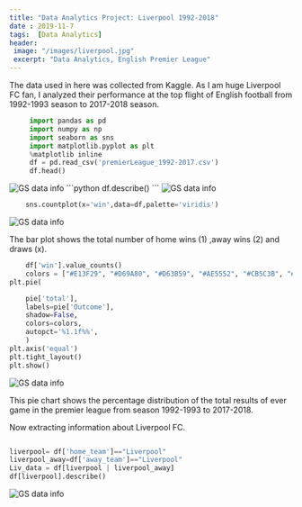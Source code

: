 ```yaml
---
title: "Data Analytics Project: Liverpool 1992-2018"
date : 2019-11-7
tags:  [Data Analytics]
header:
 image: "/images/liverpool.jpg"
 excerpt: "Data Analytics, English Premier League"
---
```

The data used in here was collected from Kaggle. As I am huge Liverpool FC fan, I analyzed their performance at the top flight of English football from 1992-1993 season to 2017-2018 season.

```python
     import pandas as pd
     import numpy as np
     import seaborn as sns
     import matplotlib.pyplot as plt
     %matplotlib inline
     df = pd.read_csv('premierLeague_1992-2017.csv')
     df.head()
```
<img src="{{ site.url }}{{ site.baseurl }}/images/EPL/datatable.JPG" alt=" GS data info">
```python
    df.describe()
```
<img src="{{ site.url }}{{ site.baseurl }}/images/EPL/datatable describe.JPG" alt=" GS data info">

```python
    sns.countplot(x='win',data=df,palette='viridis')
```
<img src="{{ site.url }}{{ site.baseurl }}/images/EPL/reslults.JPG" alt=" GS data info">

The bar plot shows the total number of home wins (1) ,away wins (2) and draws (x).

```python
    df['win'].value_counts()
    colors = ["#E13F29", "#D69A80", "#D63B59", "#AE5552", "#CB5C3B", "#EB8076", "#96624E"]
plt.pie(

    pie['total'],
    labels=pie['Outcome'],
    shadow=False,
    colors=colors,
    autopct='%1.1f%%',
    )
plt.axis('equal')
plt.tight_layout()
plt.show()
```
<img src="{{ site.url }}{{ site.baseurl }}/images/EPL/Pieresults.JPG" alt=" GS data info">

This pie chart shows the percentage distribution of the total results of ever game in the premier league from season 1992-1993 to 2017-2018.

Now extracting information about Liverpool FC.

```python

liverpool= df['home_team']=="Liverpool"
liverpool_away=df['away_team']=="Liverpool"
Liv_data = df[liverpool | liverpool_away]
df[liverpool].describe()
```

<img src="{{ site.url }}{{ site.baseurl }}/images/EPL/liverpool describe.JPG" alt=" GS data info">
